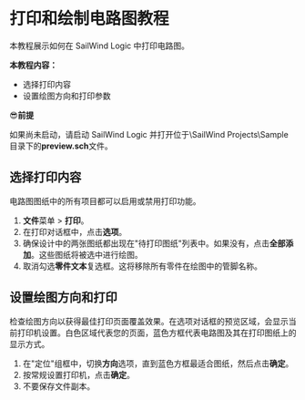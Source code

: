 # 打印和绘制电路图教程
本教程展示如何在 SailWind Logic 中打印电路图。

**本教程内容：**

- 选择打印内容
- 设置绘图方向和打印参数

😎**前提**

如果尚未启动，请启动 SailWind Logic 并打开位于\SailWind Projects\Sample 目录下的**preview.sch**文件。

## 选择打印内容
电路图图纸中的所有项目都可以启用或禁用打印功能。

1. **文件**菜单 > **打印**。
2. 在打印对话框中，点击**选项**。
3. 确保设计中的两张图纸都出现在"待打印图纸"列表中。如果没有，点击**全部添加**。这些图纸将被选中进行绘图。
4. 取消勾选**零件文本**复选框。这将移除所有零件在绘图中的管脚名称。

## 设置绘图方向和打印
检查绘图方向以获得最佳打印页面覆盖效果。在选项对话框的预览区域，会显示当前打印机设置。白色区域代表您的页面，蓝色方框代表电路图及其在打印图纸上的显示方式。

1. 在"定位"组框中，切换**方向**选项，直到蓝色方框最适合图纸，然后点击**确定**。
2. 按常规设置打印机，点击**确定**。
3. 不要保存文件副本。